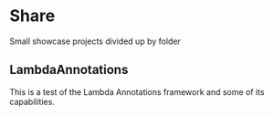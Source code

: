 # Share

Small showcase projects divided up by folder

## LambdaAnnotations

This is a test of the Lambda Annotations framework and some of its capabilities.